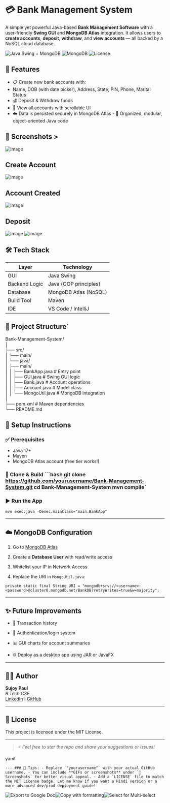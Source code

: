 # 💳 Bank Management System
A simple yet powerful Java-based **Bank Management Software** with a user-friendly **Swing GUI** and **MongoDB Atlas** integration. It allows users to **create accounts**, **deposit**, **withdraw**, and **view accounts** — all backed by a NoSQL cloud database.

![Java Swing + MongoDB](https://img.shields.io/badge/Java-Swing-green?style=flat-square)
![MongoDB](https://img.shields.io/badge/MongoDB-Atlas-green?style=flat-square)
![License](https://img.shields.io/badge/license-MIT-blue.svg?style=flat-square)

## 🚀 Features 
- 📋 Create new bank accounts with:
 - Name, DOB (with date picker), Address, State, PIN, Phone, Marital Status
- 💰 Deposit & Withdraw funds
- 🧾 View all accounts with scrollable UI
- ☁️ Data is persisted securely in MongoDB Atlas - 🧠 Organized, modular, object-oriented Java code

## 📸 Screenshots >
![image](https://github.com/user-attachments/assets/2f348d5c-6d74-4a7b-b40d-090b82e9f6f9)
## Create Account
![image](https://github.com/user-attachments/assets/628aaab6-c18f-4602-82c6-16ee282cb331)
## Account Created
![image](https://github.com/user-attachments/assets/e2072306-62b1-48f3-9a05-e5eb9f26f52b)
## Deposit
![image](https://github.com/user-attachments/assets/77be2fb1-6c33-45ea-a1bd-19e514fee7c1)
![image](https://github.com/user-attachments/assets/f1436522-7503-413d-8448-98d22a5fb263)




## 🛠️ Tech Stack 
| Layer            | Technology            |
|------------------|------------------------|
| GUI              | Java Swing             |
| Backend Logic    | Java (OOP principles)  |
| Database         | MongoDB Atlas (NoSQL)  |
| Build Tool       | Maven                  |
| IDE              | VS Code / IntelliJ     |

## 📂 Project Structure` 

Bank-Management-System/  
│  
├── src/  
│ └── main/  
│ └── java/  
│ ├── main/  
│ │ ├── BankApp.java # Entry point  
│ │ ├── GUI.java # Swing GUI logic  
│ │ ├── Bank.java # Account operations  
│ │ ├── Account.java # Model class  
│ │ └── MongoUtil.java # MongoDB integration  
│  
├── pom.xml # Maven dependencies  
└── README.md

 ## 🧪 Setup Instructions 
 ### ✅ Prerequisites 
 - Java 17+
 - Maven
 - MongoDB Atlas account (free tier works!)
### 🔧 Clone & Build ```bash git clone https://github.com/yourusername/Bank-Management-System.git cd Bank-Management-System mvn compile` 

### ▶️ Run the App

`mvn exec:java -Dexec.mainClass="main.BankApp"` 

* * *

☁️ MongoDB Configuration
------------------------

1.  Go to [MongoDB Atlas](https://www.mongodb.com/cloud/atlas)
    
2.  Create a **Database User** with read/write access
    
3.  Whitelist your IP in Network Access
    
4.  Replace the URI in `MongoUtil.java`:
    

`private static final String URI = "mongodb+srv://<username>:<password>@cluster0.mongodb.net/BankDB?retryWrites=true&w=majority";` 

* * *

✨ Future Improvements
---------------------

*   🧾 Transaction history
    
*   🔐 Authentication/login system
    
*   📊 GUI charts for account summaries
    
*   🌐 Deploy as a desktop app using JAR or JavaFX
    

* * *

👨‍💻 Author
------------

**Sujoy Paul**  
_B.Tech CSE_  
[LinkedIn](https://www.linkedin.com/) | [GitHub](https://github.com/yourusername)

* * *

📄 License
----------

This project is licensed under the MIT License.

* * *

> ⭐ _Feel free to star the repo and share your suggestions or issues!_

yaml

 ``--- ### 📌 Tips: - Replace `"yourusername"` with your actual GitHub username. - You can include **GIFs or screenshots** under `📸 Screenshots` for better visual appeal. - Add a `LICENSE` file to match the MIT License badge. Let me know if you want a Hindi version or a more advanced dev/prod deployment guide!`` 

![Export to Google Doc](chrome-extension://iapioliapockkkikccgbiaalfhoieano/assets/create.svg)![Copy with formatting](chrome-extension://iapioliapockkkikccgbiaalfhoieano/assets/copy.svg)![Select for Multi-select](chrome-extension://iapioliapockkkikccgbiaalfhoieano/assets/multi-select.svg)
